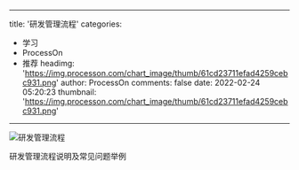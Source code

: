 
---
title: '研发管理流程'
categories: 
 - 学习
 - ProcessOn
 - 推荐
headimg: 'https://img.processon.com/chart_image/thumb/61cd23711efad4259cebc931.png'
author: ProcessOn
comments: false
date: 2022-02-24 05:20:23
thumbnail: 'https://img.processon.com/chart_image/thumb/61cd23711efad4259cebc931.png'
---

<div>   
<img class="thumb" alt="研发管理流程" src="https://img.processon.com/chart_image/thumb/61cd23711efad4259cebc931.png" referrerpolicy="no-referrer">
<p>研发管理流程说明及常见问题举例</p>  
</div>
            